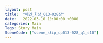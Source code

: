 ```yaml
---
layout: post
title:  "메인_회상_013~028장"
date:   2022-03-10 19:00:00 +0000
categories: Main
Tags: Story Main
SceneCode: ["scene_skip_cp013-028_q1_s10"]
---
```

